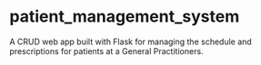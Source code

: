 # patient_management_system
A CRUD web app built with Flask for managing the schedule and prescriptions for patients at a General Practitioners.
